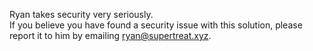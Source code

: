 Ryan takes security very seriously.  
If you believe you have found a security issue with this solution, please report it to him by emailing ryan@supertreat.xyz.
